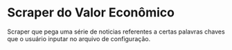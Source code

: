 # Scraper do Valor Econômico

Scraper que pega uma série de noticias referentes a certas palavras chaves que o usuário inputar no arquivo de configuração.
